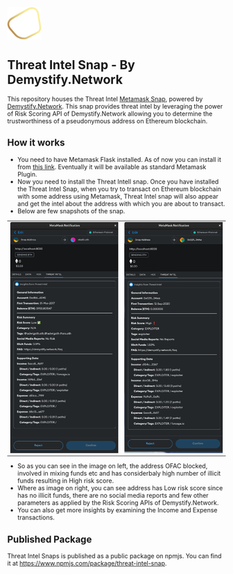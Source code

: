 ![Alt text](logo.png)

# Threat Intel Snap - By Demystify.Network

This repository houses the Threat Intel [Metamask Snap](https://metamask.io/snaps/), powered by [Demystify.Network](https://demystify.network/). This snap provides threat intel by leveraging the power of Risk Scoring API of Demystify.Network allowing you to determine the trustworthiness of a pseudonymous address on Ethereum blockchain.

## How it works

- You need to have Metamask Flask installed. As of now you can install it from [this link](https://metamask.io/flask/). Eventually it will be available as standard Metamask Plugin.
- Now you need to install the Threat Intell snap. Once you have installed the Threat Intel Snap, when you try to transact on Ethereum blockchain with some address using Metamask, Threat Intel snap will also appear and get the intel about the address with which you are about to transact.
- Below are few snapshots of the snap.

|                      |                        |
| -------------------- | ---------------------- |
| ![Low Risk](low.png) | ![High Risk](high.png) |

- So as you can see in the image on left, the address OFAC blocked, involved in mixing funds etc and has considerbaly high number of illicit funds resulting in High risk score.
- Where as image on right, you can see address has Low risk score since has no illicit funds, there are no social media reports and few other parameters as applied by the Risk Scoring APIs of Demystify.Network.
- You can also get more insights by examining the Income and Expense transactions.

## Published Package

Threat Intel Snaps is published as a public package on npmjs. You can find it at https://www.npmjs.com/package/threat-intel-snap.
